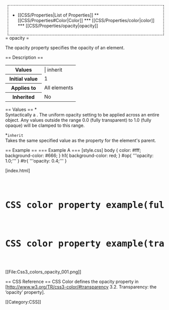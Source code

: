 <div style='float: right;background: white;border:1px dashed black;padding: 1ex;margin-left: 1ex;'>

* [[CSS/Properties|List of Properties]]
** [[CSS/Properties#Color|Color]]
*** [[CSS/Properties/color|color]]
*** [[CSS/Properties/opacity|opacity]]

</div>

= opacity =

The opacity property specifies the opacity of an element.

== Description ==
<table class="filehistory" width="400"><tr><th width="100">Values
     </th><td><alphavalue> | inherit
     </td></tr>
     <tr><th width="100">Initial value
     </th><td>1
     </td></tr>
     <tr><th width="100">Applies to
     </th><td>All elements
     </td></tr>
     <tr><th width="100">Inherited
     </th><td>No
     </td></tr>
</table>


== Values ==
*<code id="alphavalue"><alphavalue></code><br />Syntactically a <number>. The uniform opacity setting to be applied across an entire object. Any values outside the range 0.0 (fully transparent) to 1.0 (fully opaque) will be clamped to this range.


*<code>inherit</code><br />Takes the same specified value as the property for the element's parent.


== Example ==
=== Example A ===
[style.css]
  body {
    color: #fff;
    background-color: #666;
  }
  h1{
    background-color: red;
  }
  #op{
    '''opacity: 1.0;'''
  }
  #tr{
    '''opacity: 0.4;'''
  }

[index.html]
<pre>
  <body>
    <h1 id="op">CSS color property example(fully opaque)</h1>
    <h1 id="tr">CSS color property example(transparent)</h1>
  </body>
</pre>

[[File:Css3_colors_opacity_001.png]]

== CSS Reference ==
CSS Color defines the opacity property in [http://www.w3.org/TR/css3-color/#transparency 3.2. Transparency: the ‘opacity’ property].

[[Category:CSS]]
